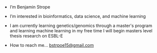 - I’m Benjamin Strope
- I’m interested in bioinformatics, data science, and machine learning
- I am currently learning genetics/genomics through a master's program and learning machine learning in my free time
I will begin masters level thesis research on ESBL-E 

- How to reach me... bstrpoe15@gmail.com

<!---
BStrope/BStrope is a ✨ special ✨ repository because its `README.md` (this file) appears on your GitHub profile.
You can click the Preview link to take a look at your changes.
--->
